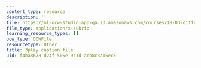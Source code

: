 ```yaml
---
content_type: resource
description: ''
file: https://ol-ocw-studio-app-qa.s3.amazonaws.com/courses/18-03-differential-equations-spring-2010/f4ba8678d24f505e9c1dacb8c3a15ec5_kRR9EVzr4lc.vtt
file_type: application/x-subrip
learning_resource_types: []
ocw_type: OCWFile
resourcetype: Other
title: 3play caption file
uid: f4ba8678-d24f-505e-9c1d-acb8c3a15ec5
---
```

